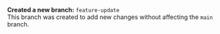 **Created a new branch:** `feature-update`  
This branch was created to add new changes without affecting the `main` branch.  
